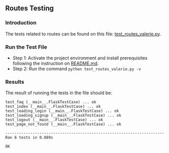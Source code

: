 ## Routes Testing

### Introduction 
The tests related to routes can be found on this file: [test_routes_valerie.py](https://github.com/QianrXU/Study-Planner/blob/main/test_routes_valerie.py). 

### Run the Test File
- Step 1: Activate the project environment and install prerequisites following the instruction on [README.md](https://github.com/QianrXU/Study-Planner#how-to-run-the-project).
- Step 2: Run the command `python test_routes_valerie.py -v`

### Results
The result of running the tests in the file should be:
```
test_faq (__main__.FlaskTestCase) ... ok
test_index (__main__.FlaskTestCase) ... ok
test_loading_login (__main__.FlaskTestCase) ... ok
test_loading_signup (__main__.FlaskTestCase) ... ok
test_logout (__main__.FlaskTestCase) ... ok
test_page_not_found (__main__.FlaskTestCase) ... ok

----------------------------------------------------------------------
Ran 6 tests in 0.089s

OK
```
